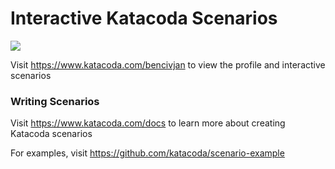 # Interactive Katacoda Scenarios

[![](http://shields.katacoda.com/katacoda/bencivjan/count.svg)](https://www.katacoda.com/bencivjan "Get your profile on Katacoda.com")

Visit https://www.katacoda.com/bencivjan to view the profile and interactive scenarios

### Writing Scenarios
Visit https://www.katacoda.com/docs to learn more about creating Katacoda scenarios

For examples, visit https://github.com/katacoda/scenario-example
